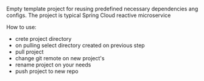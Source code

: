 Empty template project for reusing predefined necessary dependencies ang configs. The project is typical Spring Cloud reactive microservice

How to use:
- crete project directory
- on pulling select directory created on previous step
- pull project
- change git remote on new project's
- rename project on your needs
- push project to new repo